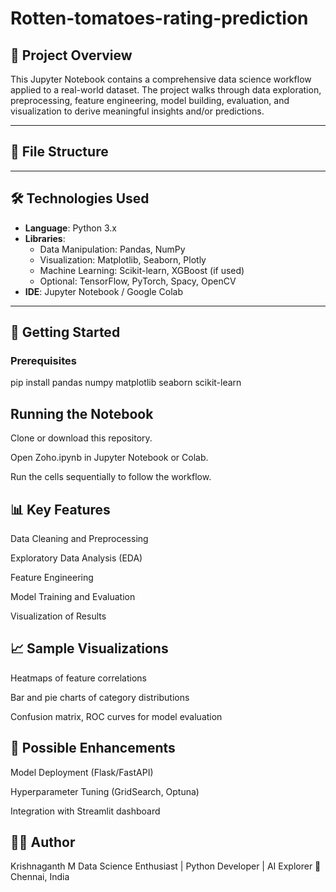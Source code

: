 # Rotten-tomatoes-rating-prediction



## 📌 Project Overview

This Jupyter Notebook contains a comprehensive data science workflow applied to a real-world dataset. The project walks through data exploration, preprocessing, feature engineering, model building, evaluation, and visualization to derive meaningful insights and/or predictions.

---

## 📁 File Structure

---

## 🛠️ Technologies Used

- **Language**: Python 3.x
- **Libraries**: 
  - Data Manipulation: Pandas, NumPy
  - Visualization: Matplotlib, Seaborn, Plotly
  - Machine Learning: Scikit-learn, XGBoost (if used)
  - Optional: TensorFlow, PyTorch, Spacy, OpenCV
- **IDE**: Jupyter Notebook / Google Colab

---

## 🚀 Getting Started

### Prerequisites

pip install pandas numpy matplotlib seaborn scikit-learn

## Running the Notebook
Clone or download this repository.

Open Zoho.ipynb in Jupyter Notebook or Colab.

Run the cells sequentially to follow the workflow.


## 📊 Key Features
Data Cleaning and Preprocessing

Exploratory Data Analysis (EDA)

Feature Engineering

Model Training and Evaluation

Visualization of Results

## 📈 Sample Visualizations
Heatmaps of feature correlations

Bar and pie charts of category distributions

Confusion matrix, ROC curves for model evaluation

## 🔮 Possible Enhancements
Model Deployment (Flask/FastAPI)

Hyperparameter Tuning (GridSearch, Optuna)

Integration with Streamlit dashboard

## 🙋‍♂️ Author
Krishnaganth M
Data Science Enthusiast | Python Developer | AI Explorer
📍 Chennai, India
